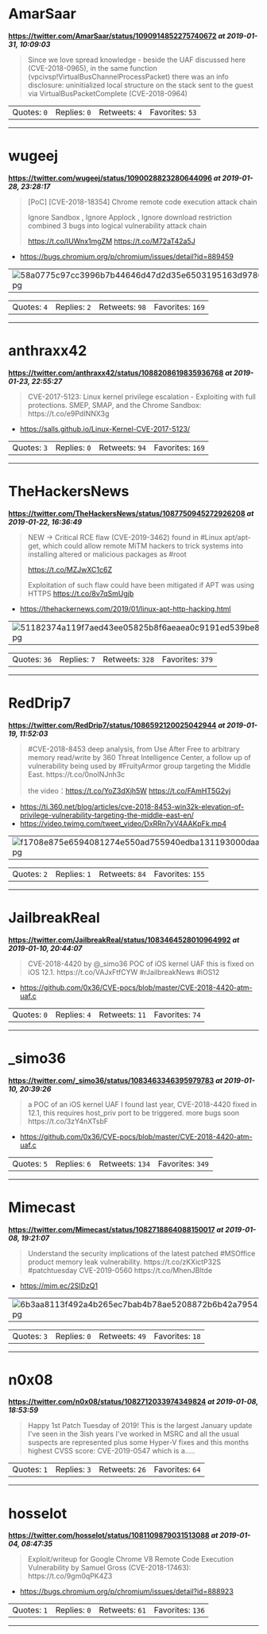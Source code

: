 # AmarSaar
**https://twitter.com/AmarSaar/status/1090914852275740672 _at 2019-01-31, 10:09:03_**
<blockquote>
Since we love spread knowledge - beside the UAF discussed here (CVE-2018-0965), in the same function (vpcivsp!VirtualBusChannelProcessPacket) there was an info disclosure: uninitialized local structure on the stack sent to the guest via VirtualBusPacketComplete (CVE-2018-0964)
</blockquote>

<table><tr>
<td>Quotes: <code>0</code></td>
<td>Replies: <code>0</code></td>
<td>Retweets: <code>4</code></td>
<td>Favorites: <code>53</code></td>
</tr></table>

---

# wugeej
**https://twitter.com/wugeej/status/1090028823280644096 _at 2019-01-28, 23:28:17_**
<blockquote>
[PoC] [CVE-2018-18354] Chrome remote code execution attack chain

Ignore Sandbox , Ignore Applock , Ignore download restriction 
combined 3 bugs into logical vulnerability attack chain

https://t.co/IUWnx1mgZM https://t.co/M72aT42a5J
</blockquote>

* https://bugs.chromium.org/p/chromium/issues/detail?id=889459

<table><tr>
<td><img src="pictures/58a0775c97cc3996b7b44646d47d2d35e6503195163d97866849059180292c04.jpg" alt="58a0775c97cc3996b7b44646d47d2d35e6503195163d97866849059180292c04.jpg"></td>
</table></tr>
<table><tr>
<td>Quotes: <code>4</code></td>
<td>Replies: <code>2</code></td>
<td>Retweets: <code>98</code></td>
<td>Favorites: <code>169</code></td>
</tr></table>

---

# anthraxx42
**https://twitter.com/anthraxx42/status/1088208619835936768 _at 2019-01-23, 22:55:27_**
<blockquote>
CVE-2017-5123: Linux kernel privilege escalation -  Exploiting with full protections. SMEP, SMAP, and the Chrome Sandbox:
https://t.co/e9PdINNX3g
</blockquote>

* https://salls.github.io/Linux-Kernel-CVE-2017-5123/

<table><tr>
<td>Quotes: <code>3</code></td>
<td>Replies: <code>0</code></td>
<td>Retweets: <code>94</code></td>
<td>Favorites: <code>169</code></td>
</tr></table>

---

# TheHackersNews
**https://twitter.com/TheHackersNews/status/1087750945272926208 _at 2019-01-22, 16:36:49_**
<blockquote>
NEW → Critical RCE flaw (CVE-2019-3462) found in #Linux apt/apt-get, which could allow remote MiTM hackers to trick systems into installing altered or malicious packages as #root

https://t.co/MZJwXC1c6Z

Exploitation of such flaw could have been mitigated if APT was using HTTPS https://t.co/8v7qSmUgjb
</blockquote>

* https://thehackernews.com/2019/01/linux-apt-http-hacking.html

<table><tr>
<td><img src="pictures/51182374a119f7aed43ee05825b8f6aeaea0c9191ed539be8b390a8086ab0399.jpg" alt="51182374a119f7aed43ee05825b8f6aeaea0c9191ed539be8b390a8086ab0399.jpg"></td>
</table></tr>
<table><tr>
<td>Quotes: <code>36</code></td>
<td>Replies: <code>7</code></td>
<td>Retweets: <code>328</code></td>
<td>Favorites: <code>379</code></td>
</tr></table>

---

# RedDrip7
**https://twitter.com/RedDrip7/status/1086592120025042944 _at 2019-01-19, 11:52:03_**
<blockquote>
#CVE-2018-8453 deep analysis, from Use After Free to arbitrary memory read/write by 360 Threat Intelligence Center, a follow up of vulnerability being used by #FruityArmor group targeting the Middle East.
https://t.co/0noINJnh3c

the video：https://t.co/YoZ3dXjh5W https://t.co/FAmHT5G2yj
</blockquote>

* https://ti.360.net/blog/articles/cve-2018-8453-win32k-elevation-of-privilege-vulnerability-targeting-the-middle-east-en/
* https://video.twimg.com/tweet_video/DxRRn7yV4AAKpFk.mp4

<table><tr>
<td><img src="pictures/f1708e875e6594081274e550ad755940edba131193000daa9556ee337dd15404.jpg" alt="f1708e875e6594081274e550ad755940edba131193000daa9556ee337dd15404.jpg"></td>
</table></tr>
<table><tr>
<td>Quotes: <code>2</code></td>
<td>Replies: <code>1</code></td>
<td>Retweets: <code>84</code></td>
<td>Favorites: <code>155</code></td>
</tr></table>

---

# JailbreakReal
**https://twitter.com/JailbreakReal/status/1083464528010964992 _at 2019-01-10, 20:44:07_**
<blockquote>
CVE-2018-4420 by @_simo36
POC of iOS kernel UAF
this is fixed on iOS 12.1.
https://t.co/VAJxFtfCYW
#rJailbreakNews #iOS12
</blockquote>

* https://github.com/0x36/CVE-pocs/blob/master/CVE-2018-4420-atm-uaf.c

<table><tr>
<td>Quotes: <code>0</code></td>
<td>Replies: <code>4</code></td>
<td>Retweets: <code>11</code></td>
<td>Favorites: <code>74</code></td>
</tr></table>

---

# _simo36
**https://twitter.com/_simo36/status/1083463346395979783 _at 2019-01-10, 20:39:26_**
<blockquote>
a POC of an iOS kernel UAF  I found last year, CVE-2018-4420 fixed in 12.1, this requires host_priv port to be triggered. more bugs soon 
https://t.co/3zY4nXTsbF
</blockquote>

* https://github.com/0x36/CVE-pocs/blob/master/CVE-2018-4420-atm-uaf.c

<table><tr>
<td>Quotes: <code>5</code></td>
<td>Replies: <code>6</code></td>
<td>Retweets: <code>134</code></td>
<td>Favorites: <code>349</code></td>
</tr></table>

---

# Mimecast
**https://twitter.com/Mimecast/status/1082718864088150017 _at 2019-01-08, 19:21:07_**
<blockquote>
Understand the security implications of the latest patched #MSOffice product memory leak vulnerability. https://t.co/zKXictP32S   #patchtuesday CVE-2019-0560 https://t.co/MhenJBltde
</blockquote>

* https://mim.ec/2SIDzQ1

<table><tr>
<td><img src="pictures/6b3aa8113f492a4b265ec7bab4b78ae5208872b6b42a79542dfa8706d4f6b759.jpg" alt="6b3aa8113f492a4b265ec7bab4b78ae5208872b6b42a79542dfa8706d4f6b759.jpg"></td>
</table></tr>
<table><tr>
<td>Quotes: <code>3</code></td>
<td>Replies: <code>0</code></td>
<td>Retweets: <code>49</code></td>
<td>Favorites: <code>18</code></td>
</tr></table>

---

# n0x08
**https://twitter.com/n0x08/status/1082712033974349824 _at 2019-01-08, 18:53:59_**
<blockquote>
Happy 1st Patch Tuesday of 2019! This is the largest January update I've seen in the 3ish years I've worked in MSRC and all the usual suspects are represented plus some Hyper-V fixes and this months highest CVSS score: CVE-2019-0547 which is a.....
</blockquote>

<table><tr>
<td>Quotes: <code>1</code></td>
<td>Replies: <code>3</code></td>
<td>Retweets: <code>26</code></td>
<td>Favorites: <code>64</code></td>
</tr></table>

---

# hosselot
**https://twitter.com/hosselot/status/1081109879031513088 _at 2019-01-04, 08:47:35_**
<blockquote>
Exploit/writeup for Google Chrome V8 Remote Code Execution Vulnerability by Samuel Gross (CVE-2018-17463):
https://t.co/9gm0qPK4Z3
</blockquote>

* https://bugs.chromium.org/p/chromium/issues/detail?id=888923

<table><tr>
<td>Quotes: <code>1</code></td>
<td>Replies: <code>0</code></td>
<td>Retweets: <code>61</code></td>
<td>Favorites: <code>136</code></td>
</tr></table>

---


